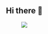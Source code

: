 <div id="badges" align="center">
<img decoding="async" src="https://visitor-badge-reloaded.herokuapp.com/badge?page_id=celiadejesus18.celiadejesus18&color=00cf00" alt=""/>


## Hi there 👋





[![](https://img.shields.io/badge/LinkedIn-0077B5?style=for-the-badge&logo=linkedin&logoColor=white)](https://www.linkedin.com/in/celiadejesus18)



<!--
**celiadejesus18/celiadejesus18** is a ✨ _special_ ✨ repository because its `README.md` (this file) appears on your GitHub profile.

Here are some ideas to get you started:

- 🔭 I’m currently working on ...
- 🌱 I’m currently learning ...
- 👯 I’m looking to collaborate on ...
- 🤔 I’m looking for help with ...
- 💬 Ask me about ...
- 📫 How to reach me: ...
- 😄 Pronouns: ...
- ⚡ Fun fact: ...
-->
